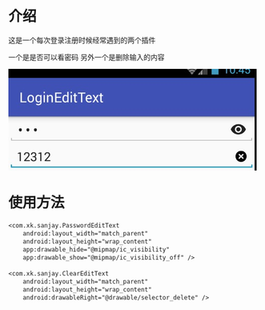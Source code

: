 # 介绍
这是一个每次登录注册时候经常遇到的两个插件

一个是是否可以看密码
另外一个是删除输入的内容

![](art/demo.jpg)

# 使用方法

	<com.xk.sanjay.PasswordEditText
        android:layout_width="match_parent"
        android:layout_height="wrap_content"
        app:drawable_hide="@mipmap/ic_visibility"
        app:drawable_show="@mipmap/ic_visibility_off" />

    <com.xk.sanjay.ClearEditText
        android:layout_width="match_parent"
        android:layout_height="wrap_content"
        android:drawableRight="@drawable/selector_delete" />